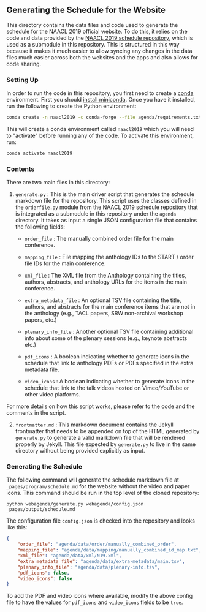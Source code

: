 ## Generating the Schedule for the Website

This directory contains the data files and code used to generate the schedule for the NAACL 2019 official website. To do this, it relies on the code and data provided by the [NAACL 2019 schedule repository](https://github.com/naacl-org/naacl-schedule-2019), which is used as a submodule in this repository. This is structured in this way because it makes it much easier to allow syncing any changes in the data files much easier across both the websites and the apps and also allows for code sharing.

### Setting Up

In order to run the code in this repository, you first need to create a [conda](https://conda.io/en/latest/) environment. First you should [install miniconda](https://conda.io/en/latest/miniconda.html). Once you have it installed, run the following to create the Python environment:

```bash
conda create -n naacl2019 -c conda-forge --file agenda/requirements.txt
```

This will create a conda environment called `naacl2019` which you will need to "activate" before running any of the code. To activate this environment, run:

```bash
conda activate naacl2019
```

### Contents 

There are two main files in this directory:

1. `generate.py` : This is the main driver script that generates the schedule markdown file for the repository. This script uses the classes defined in the `orderfile.py` module from the NAACL 2019 schedule repository that is integrated as a submodule in this repository under the `agenda` directory. It takes as input a single JSON configuration file that contains the following fields:
    
    - `order_file` : The manually combined order file for the main conference.

    - `mapping_file` : File mapping the anthology IDs to the START / order file IDs for the main conference.

    - `xml_file` : The XML file from the Anthology containing the titles, authors, abstracts, and anthology URLs for the items in the main conference.

    - `extra_metadata_file` : An optional TSV file containing the title, authors, and abstracts for the main conference items that are not in the anthology (e.g., TACL papers, SRW non-archival workshop papers, etc.)
    
    - `plenary_info_file` : Another optional TSV file containing additional info about some of the plenary sessions (e.g., keynote abstracts etc.)

    - `pdf_icons` : A boolean indicating whether to generate icons in the schedule that link to anthology PDFs or PDFs specified in the extra metadata file.

    - `video_icons` : A boolean indicating whether to generate icons in the schedule that link to the talk videos hosted on Vimeo/YouTube or other video platforms.

For more details on how this script works, please refer to the code and the comments in the script.

2. `frontmatter.md` : This markdown document contains the Jekyll frontmatter that needs to be appended on top of the HTML generated by `generate.py` to generate a valid markdown file that will be rendered properly by Jekyll. This file expected by `generate.py` to live in the same directory without being provided explicitly as input.

### Generating the Schedule

The following command will generate the schedule markdown file at `_pages/program/schedule.md` for the website without the video and paper icons. This command should be run in the top level of the cloned repository:

```
python webagenda/generate.py webagenda/config.json _pages/output/schedule.md
```

The configuration file `config.json` is checked into the repository and looks like this:

```json
{
    "order_file": "agenda/data/order/manually_combined_order",
    "mapping_file": "agenda/data/mapping/manually_combined_id_map.txt",
    "xml_file": "agenda/data/xml/N19.xml",
    "extra_metadata_file": "agenda/data/extra-metadata/main.tsv",
    "plenary_info_file": "agenda/data/plenary-info.tsv",
    "pdf_icons": false,
    "video_icons": false
}
```

To add the PDF and video icons where available, modify the above config file to have the values for `pdf_icons` and `video_icons` fields to be `true`. 
